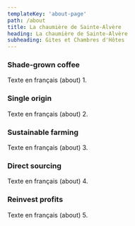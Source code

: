 ```yaml
---
templateKey: 'about-page'
path: /about
title: La chaumière de Sainte-Alvère
heading: La chaumière de Sainte-Alvère
subheading: Gites et Chambres d'Hôtes
---
```

### Shade-grown coffee
Texte en français (about) 1.

### Single origin
Texte en français (about) 2.

### Sustainable farming
Texte en français (about) 3.

### Direct sourcing
Texte en français (about) 4.

### Reinvest profits
Texte en français (about) 5.
